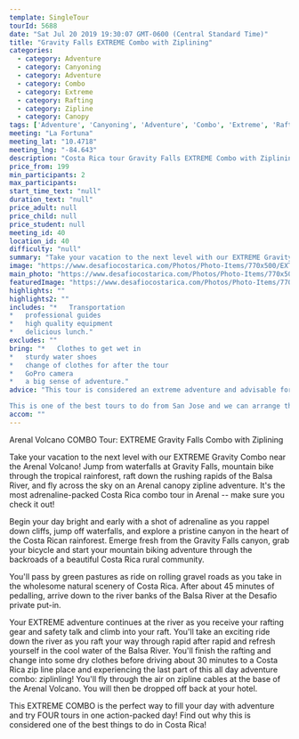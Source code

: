 ```yaml
---
template: SingleTour
tourId: 5688
date: "Sat Jul 20 2019 19:30:07 GMT-0600 (Central Standard Time)"
title: "Gravity Falls EXTREME Combo with Ziplining"
categories: 
  - category: Adventure
  - category: Canyoning
  - category: Adventure
  - category: Combo
  - category: Extreme
  - category: Rafting
  - category: Zipline
  - category: Canopy
tags: ['Adventure', 'Canyoning', 'Adventure', 'Combo', 'Extreme', 'Rafting', 'Zipline', 'Canopy']
meeting: "La Fortuna"
meeting_lat: "10.4718"
meeting_lng: "-84.643"
description: "Costa Rica tour Gravity Falls EXTREME Combo with Ziplining, id 5688"
price_from: 199
min_participants: 2
max_participants: 
start_time_text: "null"
duration_text: "null"
price_adult: null
price_child: null
price_student: null
meeting_id: 40
location_id: 40
difficulty: "null"
summary: "Take your vacation to the next level with our EXTREME Gravity Combo with Ziplining near the Arenal Volcano! Jump from waterfalls at Gravity Falls, mountain bike through the tropical rainforest, do the best white water rafting Costa Rica trip down the rushing rapids of the Balsa River, and fly across the sky on an Costa Rica zip line adventure. It's the most adrenaline-packed Costa Rica combo tour in Arenal -- make sure you check it out!"
image: "https://www.desafiocostarica.com/Photos/Photo-Items/770x500/EXTREME-Gravity-Combo-with-Ziplining-1503701996.jpg"
main_photo: "https://www.desafiocostarica.com/Photos/Photo-Items/770x500/EXTREME-Gravity-Combo-with-Ziplining-1503701996.jpg"
featuredImage: "https://www.desafiocostarica.com/Photos/Photo-Items/770x500/EXTREME-Gravity-Combo-with-Ziplining-1503701996.jpg"
highlights: ""
highlights2: ""
includes: "*   Transportation
*   professional guides
*   high quality equipment
*   delicious lunch."
excludes: ""
bring: "*   Clothes to get wet in
*   sturdy water shoes
*   change of clothes for after the tour
*   GoPro camera
*   a big sense of adventure."
advice: "This tour is considered an extreme adventure and advisable for those who are athletic and physically fit ages 16-55. No experience necessary. There are different jump heights throughout the tour and paths in case you decide to skip a jump - but the idea is to push yourself to your limits on this Costa Rica extreme tour Gravity Falls!Have a look at our Adventure Waiver if you have questions about our Costa Rica adventure tour policies.

This is one of the best tours to do from San Jose and we can arrange this special Gravity Falls Waterfall Jumping canyoning expedition as a Desafio Adventure Connection where your journey is the adventure! Be sure to ask one of our Adventure Specialists to help you with your reservations.For reasons beyond our control (climate, river levels, etc.), we may change to a more-suitable tour with an equal or similar adventure-appeal or offer other tour options so you don't miss out on a fun day in Costa Rica. We reserve the right to cancel a trip due to unfavorable conditions & will only run a tour according to our policies. Full refund is given if (on rare occasion) no tour is run. This adventure involves some inherent risk and physical exertion, so you must be in good physical condition!"
accom: ""
---
```

Arenal Volcano COMBO Tour: EXTREME Gravity Falls Combo with Ziplining

Take your vacation to the next level with our EXTREME Gravity Combo near the Arenal Volcano! Jump from waterfalls at Gravity Falls, mountain bike through the tropical rainforest, raft down the rushing rapids of the Balsa River, and fly across the sky on an Arenal canopy zipline adventure. It's the most adrenaline-packed Costa Rica combo tour in Arenal -- make sure you check it out!

Begin your day bright and early with a shot of adrenaline as you rappel down cliffs, jump off waterfalls, and explore a pristine canyon in the heart of the Costa Rican rainforest. Emerge fresh from the Gravity Falls canyon, grab your bicycle and start your mountain biking adventure through the backroads of a beautiful Costa Rica rural community.

You'll pass by green pastures as ride on rolling gravel roads as you take in the wholesome natural scenery of Costa Rica. After about 45 minutes of pedalling, arrive down to the river banks of the Balsa River at the Desafio private put-in.

Your EXTREME adventure continues at the river as you receive your rafting gear and safety talk and climb into your raft. You'll take an exciting ride down the river as you raft your way through rapid after rapid and refresh yourself in the cool water of the Balsa River. You'll finish the rafting and change into some dry clothes before driving about 30 minutes to a Costa Rica zip line place and experiencing the last part of this all day adventure combo: ziplinling! You'll fly through the air on zipline cables at the base of the Arenal Volcano. You will then be dropped off back at your hotel.

This EXTREME COMBO is the perfect way to fill your day with adventure and try FOUR tours in one action-packed day! Find out why this is considered one of the best things to do in Costa Rica!